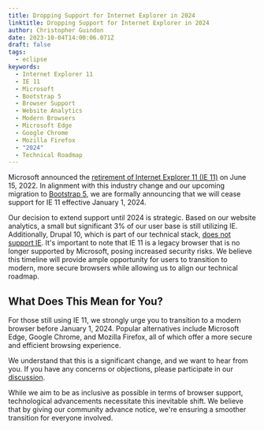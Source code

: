 ```yaml
---
title: Dropping Support for Internet Explorer in 2024
linktitle: Dropping Support for Internet Explorer in 2024
author: Christopher Guindon
date: 2023-10-04T14:00:06.071Z
draft: false
tags:
  - eclipse
keywords:
  - Internet Explorer 11
  - IE 11
  - Microsoft
  - Bootstrap 5
  - Browser Support
  - Website Analytics
  - Modern Browsers
  - Microsoft Edge
  - Google Chrome
  - Mozilla Firefox
  - "2024"
  - Technical Roadmap
---
```


Microsoft announced the [retirement of Internet Explorer 11 (IE 11)](https://blogs.windows.com/windowsexperience/2022/06/15/internet-explorer-11-has-retired-and-is-officially-out-of-support-what-you-need-to-know/) on June 15, 2022. In alignment with this industry change and our upcoming migration to [Bootstrap 5](https://getbootstrap.com/docs/5.0/getting-started/browsers-devices/), we are formally announcing that we will cease support for IE 11 effective January 1, 2024.







Our decision to extend support until 2024 is strategic. Based on our website analytics, a small but significant 3% of our user base is still utilizing IE. Additionally, Drupal 10, which is part of our technical stack, [does not support IE](https://www.drupal.org/docs/system-requirements/browser-requirements). It's important to note that IE 11 is a legacy browser that is no longer supported by Microsoft, posing increased security risks. We believe this timeline will provide ample opportunity for users to transition to modern, more secure browsers while allowing us to align our technical roadmap. 






## What Does This Mean for You?





For those still using IE 11, we strongly urge you to transition to a modern browser before January 1, 2024. Popular alternatives include Microsoft Edge, Google Chrome, and Mozilla Firefox, all of which offer a more secure and efficient browsing experience.







We understand that this is a significant change, and we want to hear from you. If you have any concerns or objections, please participate in our [discussion](https://gitlab.eclipse.org/eclipsefdn/helpdesk/-/issues/1476).




While we aim to be as inclusive as possible in terms of browser support, technological advancements necessitate this inevitable shift. We believe that by giving our community advance notice, we're ensuring a smoother transition for everyone involved.
